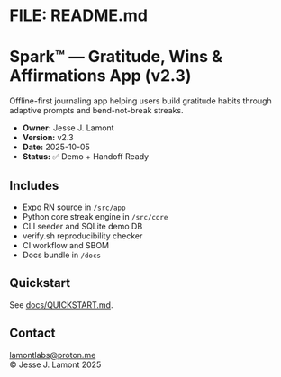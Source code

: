 # FILE: README.md
# Spark™ — Gratitude, Wins & Affirmations App (v2.3)

Offline-first journaling app helping users build gratitude habits
through adaptive prompts and bend-not-break streaks.

- **Owner:** Jesse J. Lamont  
- **Version:** v2.3  
- **Date:** 2025-10-05  
- **Status:** ✅ Demo + Handoff Ready

## Includes
- Expo RN source in `/src/app`
- Python core streak engine in `/src/core`
- CLI seeder and SQLite demo DB
- verify.sh reproducibility checker
- CI workflow and SBOM
- Docs bundle in `/docs`

## Quickstart
See [docs/QUICKSTART.md](docs/QUICKSTART.md).

## Contact
lamontlabs@proton.me  
© Jesse J. Lamont 2025
